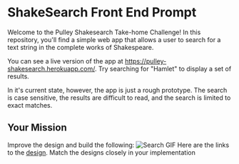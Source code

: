 # ShakeSearch Front End Prompt

Welcome to the Pulley Shakesearch Take-home Challenge! In this repository,
you'll find a simple web app that allows a user to search for a text string in
the complete works of Shakespeare.

You can see a live version of the app at
https://pulley-shakesearch.herokuapp.com/. Try searching for "Hamlet" to display
a set of results.

In it's current state, however, the app is just a rough prototype. The search is
case sensitive, the results are difficult to read, and the search is limited to
exact matches.

## Your Mission

Improve the design and build the following:
![Search GIF](shakespearetest.gif)
Here are the links to the [design](https://www.figma.com/file/Q0VfmCutWFayWMDtoLEW0Q/InvestorBook-iterations?node-id=0%3A1). Match the designs closely in your implementation